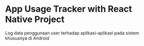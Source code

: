 # App Usage Tracker with React Native Project
Log data penggunaan user terhadap aplikasi-aplikasi pada sistem khususnya di Android